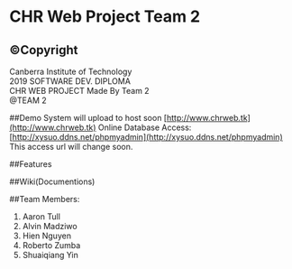 # CHR Web Project Team 2
## &copy;Copyright
Canberra Institute of Technology<br>
2019 SOFTWARE DEV. DIPLOMA <br>
CHR WEB PROJECT Made By Team 2 <br>
@TEAM 2<br>

##Demo
System will upload to host soon
[http://www.chrweb.tk](http://www.chrweb.tk)
Online Database Access:
[http://xysuo.ddns.net/phpmyadmin](http://xysuo.ddns.net/phpmyadmin)
This access url will change soon. 

##Features


##Wiki(Documentions)



##Team Members:
1. Aaron Tull <br>
2. Alvin Madziwo <br>
3. Hien Nguyen <br>
4. Roberto Zumba <br>
5. Shuaiqiang Yin <br>
